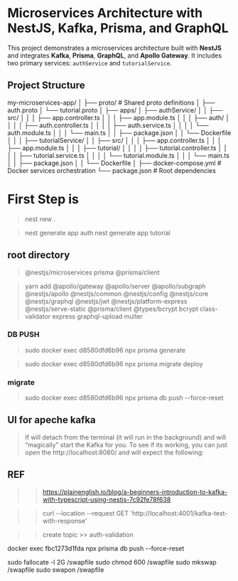 # Microservices Architecture with NestJS, Kafka, Prisma, and GraphQL

This project demonstrates a microservices architecture built with **NestJS** and integrates **Kafka**, **Prisma**, **GraphQL**, and **Apollo Gateway**. It includes two primary services: `authService` and `tutorialService`.

## Project Structure

my-microservices-app/
│
├── proto/ # Shared proto definitions
│ ├── auth.proto
│ └── tutorial.proto
│
├── apps/
│ ├── authService/
│ │ ├── src/
│ │ │ ├── app.controller.ts
│ │ │ ├── app.module.ts
│ │ │ ├── auth/
│ │ │ │ ├── auth.controller.ts
│ │ │ │ ├── auth.service.ts
│ │ │ │ └── auth.module.ts
│ │ │ └── main.ts
│ │ ├── package.json
│ │ └── Dockerfile
│ │
│ ├── tutorialService/
│ │ ├── src/
│ │ │ ├── app.controller.ts
│ │ │ ├── app.module.ts
│ │ │ ├── tutorial/
│ │ │ │ ├── tutorial.controller.ts
│ │ │ │ ├── tutorial.service.ts
│ │ │ │ └── tutorial.module.ts
│ │ │ └── main.ts
│ │ ├── package.json
│ │ └── Dockerfile
│
├── docker-compose.yml # Docker services orchestration
└── package.json # Root dependencies

# First Step is

> nest new .

> nest generate app auth
> nest generate app tutorial

## root directory

> @nestjs/microservices prisma @prisma/client

> yarn add @apollo/gateway @apollo/server @apollo/subgraph @nestjs/apollo @nestjs/common @nestjs/config @nestjs/core @nestjs/graphql @nestjs/jwt @nestjs/platform-express @nestjs/serve-static @prisma/client @types/bcrypt bcrypt class-validator express graphql-upload multer

### DB PUSH

> sudo docker exec d8580dfd6b96 npx prisma generate

> sudo docker exec d8580dfd6b96 npx prisma migrate deploy

### migrate

> sudo docker exec d8580dfd6b96 npx prisma db push --force-reset

## UI for apeche kafka

> If will detach from the terminal (it will run in the background) and will “magically” start the Kafka for you. To see if its working, you can just open the http://localhost:8080/ and will expect the following:

## REF

> > https://plainenglish.io/blog/a-beginners-introduction-to-kafka-with-typescript-using-nestjs-7c92fe78f638

> > curl --location --request GET 'http://localhost:4001/kafka-test-with-response'

> > create topic >> auth-validation

docker exec fbc1273d1fda npx prisma db push --force-reset

<!-- Add SWAP MEMORY -->

sudo fallocate -l 2G /swapfile
sudo chmod 600 /swapfile
sudo mkswap /swapfile
sudo swapon /swapfile

